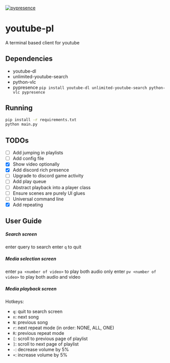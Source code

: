 [![pypresence](https://img.shields.io/badge/using-pypresence-00bb88.svg?style=for-the-badge&logo=discord&logoWidth=20)](https://github.com/qwertyquerty/pypresence)

# youtube-pl

A terminal based client for youtube

## Dependencies
* youtube-dl
* unlimited-youtube-search
* python-vlc
* pypresence
`pip install youtube-dl unlimited-youtube-search python-vlc pypresence`

## Running
```sh
pip install -r requirements.txt
python main.py
```

## TODOs
- [ ] Add jumping in playlists
- [ ] Add config file
- [x] Show video optionally
- [x] Add discord rich presence
- [ ] Upgrade to discord game activity
- [ ] Add play queue
- [ ] Abstract playback into a player class
- [ ] Ensure scenes are purely UI glues
- [ ] Universal command line
- [x] Add repeating

## User Guide

##### Search screen

enter query to search
enter `q` to quit

##### Media selection screen

enter `pa <number of video>` to play both audio only
enter `pv <number of video>` to play both audio and video

##### Media playback screen

Hotkeys:
* `q`: quit to search screen
* `n`: next song
* `N`: previous song
* `r`: next repeat mode (in order: NONE, ALL, ONE)
* `R`: previous repeat mode
* `[`: scroll to previous page of playlist
* `]`: scroll to next page of playlist
* `-`: decrease volume by 5%
* `+`: increase volume by 5%

